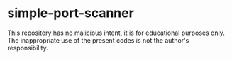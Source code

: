 # simple-port-scanner
This repository has no malicious intent, it is for educational purposes only. The inappropriate use of the present codes is not the author's responsibility.
